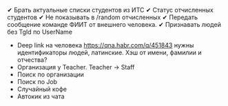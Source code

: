 ﻿✔ Брать актуальные списки студентов из ИТС
✔ Статус отчисленных студентов
✔ Не показывать в /random отчисленных
✔ Передать сообщение команде ФИИТ от внешнего человека.
✔ Признавать людей без TgId по UserName
* Deep link на человека https://qna.habr.com/q/451843
    нужны идентификаторы людей, латинские. Хэш от имени, фамилии и отчества?
* Организация у Teacher. Teacher → Staff
* Поиск по организации
* Поиск по Job
* Случайный кофе
* Автокик из чата
